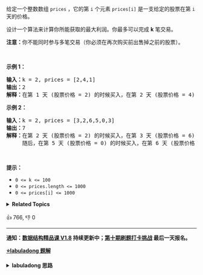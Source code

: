 <p>给定一个整数数组 <code>prices</code> ，它的第<em> </em><code>i</code> 个元素 <code>prices[i]</code> 是一支给定的股票在第 <code>i</code><em> </em>天的价格。</p>

<p>设计一个算法来计算你所能获取的最大利润。你最多可以完成 <strong>k</strong> 笔交易。</p>

<p><strong>注意：</strong>你不能同时参与多笔交易（你必须在再次购买前出售掉之前的股票）。</p>

<p> </p>

<p><strong>示例 1：</strong></p>

<pre>
<strong>输入：</strong>k = 2, prices = [2,4,1]
<strong>输出：</strong>2
<strong>解释：</strong>在第 1 天 (股票价格 = 2) 的时候买入，在第 2 天 (股票价格 = 4) 的时候卖出，这笔交易所能获得利润 = 4-2 = 2 。</pre>

<p><strong>示例 2：</strong></p>

<pre>
<strong>输入：</strong>k = 2, prices = [3,2,6,5,0,3]
<strong>输出：</strong>7
<strong>解释：</strong>在第 2 天 (股票价格 = 2) 的时候买入，在第 3 天 (股票价格 = 6) 的时候卖出, 这笔交易所能获得利润 = 6-2 = 4 。
     随后，在第 5 天 (股票价格 = 0) 的时候买入，在第 6 天 (股票价格 = 3) 的时候卖出, 这笔交易所能获得利润 = 3-0 = 3 。</pre>

<p> </p>

<p><strong>提示：</strong></p>

<ul>
	<li><code>0 <= k <= 100</code></li>
	<li><code>0 <= prices.length <= 1000</code></li>
	<li><code>0 <= prices[i] <= 1000</code></li>
</ul>
<details><summary><strong>Related Topics</strong></summary>数组 | 动态规划</details><br>

<div>👍 766, 👎 0</div>

<div id="labuladong"><hr>

**通知：[数据结构精品课 V1.8](https://aep.h5.xeknow.com/s/1XJHEO) 持续更新中；[第十期刷题打卡挑战](https://mp.weixin.qq.com/s/eUG2OOzY3k_ZTz-CFvtv5Q) 最后一天报名。**



<p><strong><a href="https://labuladong.github.io/article?qno=188" target="_blank">⭐️labuladong 题解</a></strong></p>
<details><summary><strong>labuladong 思路</strong></summary>

## 基本思路

**提示：股票系列问题有共通性，但难度较大，初次接触此类问题的话很难看懂下述思路，建议直接看 [详细题解](https://labuladong.github.io/article/fname.html?fname=团灭股票问题)。**

股票系列问题状态定义：

```python
dp[i][k][0 or 1]
0 <= i <= n - 1, 1 <= k <= K
n 为天数，大 K 为交易数的上限，0 和 1 代表是否持有股票。
```

股票系列问题通用状态转移方程和 base case：

```python
状态转移方程：
dp[i][k][0] = max(dp[i-1][k][0], dp[i-1][k][1] + prices[i])
dp[i][k][1] = max(dp[i-1][k][1], dp[i-1][k-1][0] - prices[i])

base case：
dp[-1][...][0] = dp[...][0][0] = 0
dp[-1][...][1] = dp[...][0][1] = -infinity
```

这题算是股票问题的终极形态，理论上把上面的状态转移方程实现就行了，但一个关键点在于限制 `k` 的大小，否则会出现内存超限的错误。

一次交易由买入和卖出构成，至少需要两天，所以说有效的限制 `k` 应该不超过 `n/2`，如果超过，就没有约束作用了，相当于 `k = +infinity`，这是 [122. 买卖股票的最佳时机 II](/problems/best-time-to-buy-and-sell-stock-ii) 解决过的。

详细思路解析和空间复杂度优化的解法见详细题解。

**详细题解：[一个方法团灭 LeetCode 股票买卖问题](https://labuladong.github.io/article/fname.html?fname=团灭股票问题)**

**标签：[三维动态规划](https://mp.weixin.qq.com/mp/appmsgalbum?__biz=MzAxODQxMDM0Mw==&action=getalbum&album_id=2122017695998050308)，[动态规划](https://mp.weixin.qq.com/mp/appmsgalbum?__biz=MzAxODQxMDM0Mw==&action=getalbum&album_id=1318881141113536512)**

## 解法代码

```java
class Solution {
    public int maxProfit(int max_k, int[] prices) {
        int n = prices.length;
        if (n <= 0) {
            return 0;
        }
        if (max_k > n / 2) {
            // 交易次数 k 没有限制的情况
            return maxProfit_k_inf(prices);
        }

        // base case：
        // dp[-1][...][0] = dp[...][0][0] = 0
        // dp[-1][...][1] = dp[...][0][1] = -infinity
        int[][][] dp = new int[n][max_k + 1][2];
        // k = 0 时的 base case
        for (int i = 0; i < n; i++) {
            dp[i][0][1] = Integer.MIN_VALUE;
            dp[i][0][0] = 0;
        }

        for (int i = 0; i < n; i++)
            for (int k = max_k; k >= 1; k--) {
                if (i - 1 == -1) {
                    // 处理 i = -1 时的 base case
                    dp[i][k][0] = 0;
                    dp[i][k][1] = -prices[i];
                    continue;
                }
                // 状态转移方程
                dp[i][k][0] = Math.max(dp[i - 1][k][0], dp[i - 1][k][1] + prices[i]);
                dp[i][k][1] = Math.max(dp[i - 1][k][1], dp[i - 1][k - 1][0] - prices[i]);
            }
        return dp[n - 1][max_k][0];
    }

    // 第 122 题，k 无限的解法
    private int maxProfit_k_inf(int[] prices) {
        int n = prices.length;
        int[][] dp = new int[n][2];
        for (int i = 0; i < n; i++) {
            if (i - 1 == -1) {
                // base case
                dp[i][0] = 0;
                dp[i][1] = -prices[i];
                continue;
            }
            dp[i][0] = Math.max(dp[i - 1][0], dp[i - 1][1] + prices[i]);
            dp[i][1] = Math.max(dp[i - 1][1], dp[i - 1][0] - prices[i]);
        }
        return dp[n - 1][0];
    }
}
```

**类似题目**：
  - [121. 买卖股票的最佳时机 🟢](/problems/best-time-to-buy-and-sell-stock)
  - [122. 买卖股票的最佳时机 II 🟠](/problems/best-time-to-buy-and-sell-stock-ii)
  - [123. 买卖股票的最佳时机 III 🔴](/problems/best-time-to-buy-and-sell-stock-iii)
  - [309. 最佳买卖股票时机含冷冻期 🟠](/problems/best-time-to-buy-and-sell-stock-with-cooldown)
  - [714. 买卖股票的最佳时机含手续费 🟠](/problems/best-time-to-buy-and-sell-stock-with-transaction-fee)
  - [剑指 Offer 63. 股票的最大利润 🟠](/problems/gu-piao-de-zui-da-li-run-lcof)

</details>
</div>





